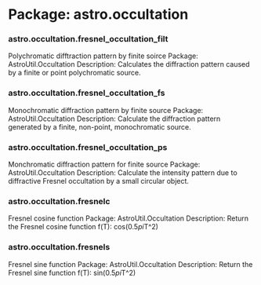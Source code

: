 # Package: astro.occultation


### astro.occultation.fresnel_occultation_filt

Polychromatic difftraction pattern by finite soirce Package: AstroUtil.Occultation Description: Calculates the diffraction pattern caused by a finite or point polychromatic source.


### astro.occultation.fresnel_occultation_fs

Monochromatic diffraction pattern by finite source Package: AstroUtil.Occultation Description: Calculate the diffraction pattern generated by a finite, non-point, monochromatic source.


### astro.occultation.fresnel_occultation_ps

Monchromatic diffraction pattern for finite source Package: AstroUtil.Occultation Description: Calculate the intensity pattern due to diffractive Fresnel occultation by a small circular object.


### astro.occultation.fresnelc

Fresnel cosine function Package: AstroUtil.Occultation Description: Return the Fresnel cosine function f(T): cos(0.5*pi*T^2)


### astro.occultation.fresnels

Fresnel sine function Package: AstroUtil.Occultation Description: Return the Fresnel sine function f(T): sin(0.5*pi*T^2)


